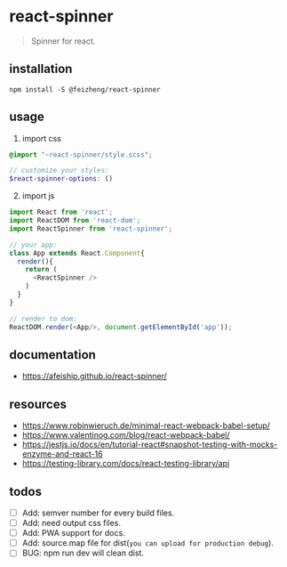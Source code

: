 # react-spinner
> Spinner for react.

## installation
```shell
npm install -S @feizheng/react-spinner
```

## usage
1. import css
  ```scss
  @import "~react-spinner/style.scss";

  // customize your styles:
  $react-spinner-options: ()
  ```
2. import js
  ```js
  import React from 'react';
  import ReactDOM from 'react-dom';
  import ReactSpinner from 'react-spinner';
  
  // your app:
  class App extends React.Component{
    render(){
      return (
        <ReactSpinner />
      )
    }
  }

  // render to dom:
  ReactDOM.render(<App/>, document.getElementById('app'));
  ```

## documentation
- https://afeiship.github.io/react-spinner/

## resources
- https://www.robinwieruch.de/minimal-react-webpack-babel-setup/
- https://www.valentinog.com/blog/react-webpack-babel/
- https://jestjs.io/docs/en/tutorial-react#snapshot-testing-with-mocks-enzyme-and-react-16
- https://testing-library.com/docs/react-testing-library/api

## todos
- [ ] Add: semver number for every build files.
- [ ] Add: need output css files.
- [ ] Add: PWA support for docs.
- [ ] Add: source.map file for dist(`you can upload for production debug`).
- [ ] BUG: npm run dev will clean dist.
